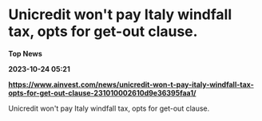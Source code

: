 # Unicredit won't pay Italy windfall tax, opts for get-out clause.
**Top News**

**2023-10-24 05:21**

**https://www.ainvest.com/news/unicredit-won-t-pay-italy-windfall-tax-opts-for-get-out-clause-231010002610d9e36395faa1/**

Unicredit won't pay Italy windfall tax, opts for get-out clause.